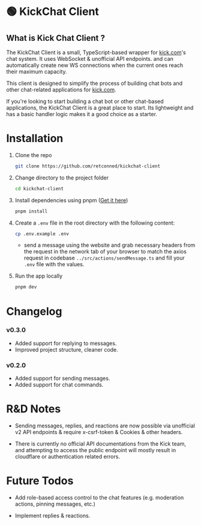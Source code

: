 # 🟢 KickChat Client

## **What is Kick Chat Client ?**

The KickChat Client is a small, TypeScript-based wrapper for [kick.com](https://kick.com)'s chat system. It uses WebSocket & unofficial API endpoints. and can automatically create new WS connections when the current ones reach their maximum capacity.

This client is designed to simplify the process of building chat bots and other chat-related applications for [kick.com](https://kick.com).

If you're looking to start building a chat bot or other chat-based applications, the KickChat Client is a great place to start. Its lightweight and has a basic handler logic makes it a good choice as a starter.

# Installation

1. Clone the repo

   ```sh
   git clone https://github.com/retconned/kickchat-client
   ```

2. Change directory to the project folder

   ```sh
   cd kickchat-client
   ```

3. Install dependencies using pnpm ([Get it here](https://pnpm.io/installation))

   ```sh
   pnpm install
   ```

4. Create a `.env` file in the root directory with the following content:

   ```sh
   cp .env.example .env
   ```

   - send a message using the website and grab necessary headers from the request in the network tab of your browser to match the axios request in codebase `../src/actions/sendMessage.ts` and fill your `.env` file with the values.

5. Run the app locally

   ```sh
   pnpm dev
   ```

# Changelog

### v0.3.0

- Added support for replying to messages.
- Improved project structure, cleaner code.

### v0.2.0

- Added support for sending messages.
- Added support for chat commands.

# R&D Notes

- Sending messages, replies, and reactions are now possible via unofficial v2 API endpoints & require x-csrf-token & Cookies & other headers.

- There is currently no official API documentations from the Kick team, and attempting to access the public endpoint will mostly result in cloudflare or authentication related errors.

# Future Todos

- Add role-based access control to the chat features (e.g. moderation actions, pinning messages, etc.)

- Implement replies & reactions.
